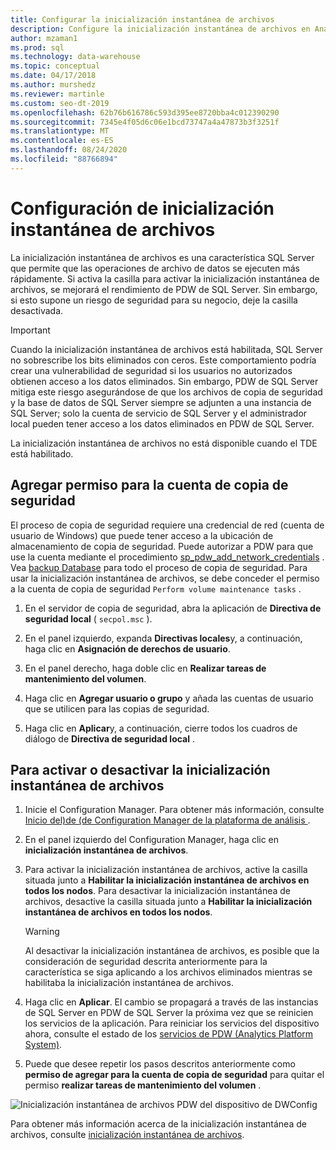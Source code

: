 ```yaml
---
title: Configurar la inicialización instantánea de archivos
description: Configure la inicialización instantánea de archivos en Analytics Platform System. La inicialización instantánea de archivos es una característica SQL Server que permite que las operaciones de archivo de datos se ejecuten más rápidamente.
author: mzaman1
ms.prod: sql
ms.technology: data-warehouse
ms.topic: conceptual
ms.date: 04/17/2018
ms.author: murshedz
ms.reviewer: martinle
ms.custom: seo-dt-2019
ms.openlocfilehash: 62b76b616786c593d395ee8720bba4c012390290
ms.sourcegitcommit: 7345e4f05d6c06e1bcd73747a4a47873b3f3251f
ms.translationtype: MT
ms.contentlocale: es-ES
ms.lasthandoff: 08/24/2020
ms.locfileid: "88766894"
---
```

# <a name="instant-file-initialization-configuration"></a>Configuración de inicialización instantánea de archivos
La inicialización instantánea de archivos es una característica SQL Server que permite que las operaciones de archivo de datos se ejecuten más rápidamente. Si activa la casilla para activar la inicialización instantánea de archivos, se mejorará el rendimiento de PDW de SQL Server. Sin embargo, si esto supone un riesgo de seguridad para su negocio, deje la casilla desactivada.  
  
> [!IMPORTANT]  
> Cuando la inicialización instantánea de archivos está habilitada, SQL Server no sobrescribe los bits eliminados con ceros.  Este comportamiento podría crear una vulnerabilidad de seguridad si los usuarios no autorizados obtienen acceso a los datos eliminados. Sin embargo, PDW de SQL Server mitiga este riesgo asegurándose de que los archivos de copia de seguridad y la base de datos de SQL Server siempre se adjunten a una instancia de SQL Server; solo la cuenta de servicio de SQL Server y el administrador local pueden tener acceso a los datos eliminados en PDW de SQL Server.  
  
La inicialización instantánea de archivos no está disponible cuando el TDE está habilitado.  
  
## <a name="add-permission-for-the-backup-account"></a>Agregar permiso para la cuenta de copia de seguridad  
El proceso de copia de seguridad requiere una credencial de red (cuenta de usuario de Windows) que puede tener acceso a la ubicación de almacenamiento de copia de seguridad. Puede autorizar a PDW para que use la cuenta mediante el procedimiento [sp_pdw_add_network_credentials](../relational-databases/system-stored-procedures/sp-pdw-add-network-credentials-sql-data-warehouse.md) . Vea [backup Database](../t-sql/statements/backup-transact-sql.md?view=sql-server-ver15) para todo el proceso de copia de seguridad. Para usar la inicialización instantánea de archivos, se debe conceder el permiso a la cuenta de copia de seguridad `Perform volume maintenance tasks` .  
  
1.  En el servidor de copia de seguridad, abra la aplicación de **Directiva de seguridad local** ( `secpol.msc` ).  
  
2.  En el panel izquierdo, expanda **Directivas locales**y, a continuación, haga clic en **Asignación de derechos de usuario**.  
  
3.  En el panel derecho, haga doble clic en **Realizar tareas de mantenimiento del volumen**.  
  
4.  Haga clic en **Agregar usuario o grupo** y añada las cuentas de usuario que se utilicen para las copias de seguridad.  
  
5.  Haga clic en **Aplicar**y, a continuación, cierre todos los cuadros de diálogo de **Directiva de seguridad local** .  
  
## <a name="to-turn-instant-file-initialization-on-or-off"></a>Para activar o desactivar la inicialización instantánea de archivos  
  
1.  Inicie el Configuration Manager. Para obtener más información, consulte [Inicio del&#41;de &#40;de Configuration Manager de la plataforma de análisis ](launch-the-configuration-manager.md).  
  
2.  En el panel izquierdo del Configuration Manager, haga clic en **inicialización instantánea de archivos**.  
  
3.  Para activar la inicialización instantánea de archivos, active la casilla situada junto a **Habilitar la inicialización instantánea de archivos en todos los nodos**. Para desactivar la inicialización instantánea de archivos, desactive la casilla situada junto a **Habilitar la inicialización instantánea de archivos en todos los nodos**.  
  
    > [!WARNING]  
    > Al desactivar la inicialización instantánea de archivos, es posible que la consideración de seguridad descrita anteriormente para la característica se siga aplicando a los archivos eliminados mientras se habilitaba la inicialización instantánea de archivos.  
  
4.  Haga clic en **Aplicar**. El cambio se propagará a través de las instancias de SQL Server en PDW de SQL Server la próxima vez que se reinicien los servicios de la aplicación. Para reiniciar los servicios del dispositivo ahora, consulte el estado de los [servicios de PDW &#40;Analytics Platform System&#41;](pdw-services-status.md).  
  
5.  Puede que desee repetir los pasos descritos anteriormente como **permiso de agregar para la cuenta de copia de seguridad** para quitar el permiso **realizar tareas de mantenimiento del volumen** .  
  
![Inicialización instantánea de archivos PDW del dispositivo de DWConfig](./media/instant-file-initialization-configuration/SQL_Server_PDW_DWConfig_ApplPDWInstant.png "SQL_Server_PDW_DWConfig_ApplPDWInstant")  
  
Para obtener más información acerca de la inicialización instantánea de archivos, consulte [inicialización instantánea de archivos](/previous-versions/sql/sql-server-2008-r2/ms175935(v=sql.105)).  
